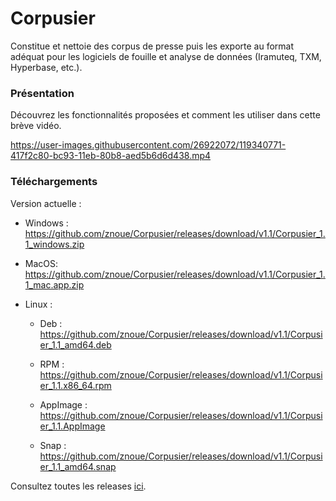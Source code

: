 # Corpusier
Constitue et nettoie des corpus de presse puis les exporte au format adéquat pour les logiciels de fouille et analyse de données (Iramuteq, TXM, Hyperbase, etc.).

### Présentation
Découvrez les fonctionnalités proposées et comment les utiliser dans cette brève vidéo.

https://user-images.githubusercontent.com/26922072/119340771-417f2c80-bc93-11eb-80b8-aed5b6d6d438.mp4




### Téléchargements

Version actuelle :

* Windows : https://github.com/znoue/Corpusier/releases/download/v1.1/Corpusier_1.1_windows.zip
* MacOS: https://github.com/znoue/Corpusier/releases/download/v1.1/Corpusier_1.1_mac.app.zip
* Linux :

  - Deb : https://github.com/znoue/Corpusier/releases/download/v1.1/Corpusier_1.1_amd64.deb 

  - RPM : https://github.com/znoue/Corpusier/releases/download/v1.1/Corpusier_1.1.x86_64.rpm

  - AppImage : https://github.com/znoue/Corpusier/releases/download/v1.1/Corpusier_1.1.AppImage

  - Snap : https://github.com/znoue/Corpusier/releases/download/v1.1/Corpusier_1.1_amd64.snap



Consultez toutes les releases [ici](https://github.com/znoue/Corpusier/releases).
